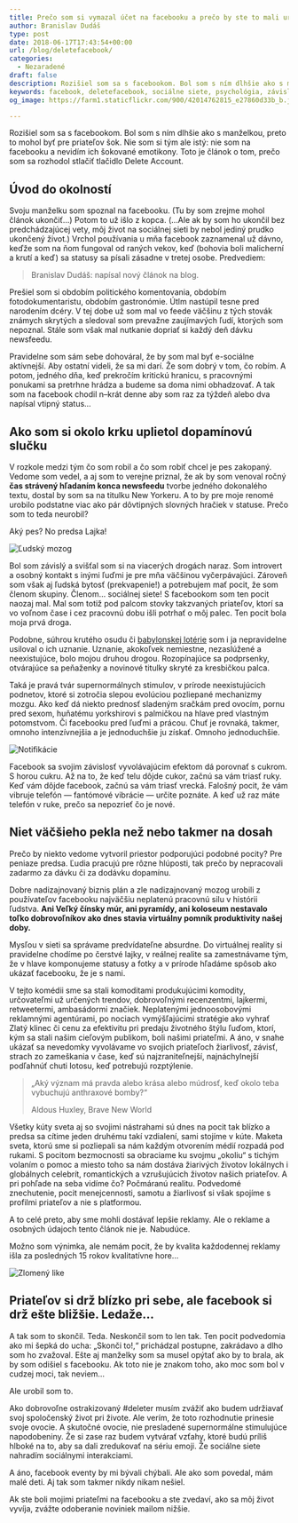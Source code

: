 ```yaml
---
title: Prečo som si vymazal účet na facebooku a prečo by ste to mali urobiť aj vy
author: Branislav Dudáš
type: post
date: 2018-06-17T17:43:54+00:00
url: /blog/deletefacebook/
categories:
  - Nezaradené
draft: false
description: Rozišiel som sa s facebookom. Bol som s ním dlhšie ako s manželkou, preto to mohol byť pre priateľov šok. Toto je článok o tom, prečo som sa rozhodol stlačiť tlačidlo Delete Account.
keywords: facebook, deletefacebook, sociálne siete, psychológia, závislosť, notifikácie, súkromie
og_image: https://farm1.staticflickr.com/900/42014762815_e27860d33b_b.jpg

--- 
```

Rozišiel som sa s facebookom. Bol som s ním dlhšie ako s manželkou, preto to mohol byť pre priateľov šok. Nie som si tým ale istý: nie som na facebooku a nevidím ich šokované emotikony. Toto je článok o tom, prečo som sa rozhodol stlačiť tlačidlo Delete Account.

## Úvod do okolností
Svoju manželku som spoznal na facebooku. (Tu by som zrejme mohol článok ukončiť…) Potom to už išlo z kopca. (…Ale ak by som ho ukončil bez predchádzajúcej vety, môj život na sociálnej sieti by nebol jediný prudko ukončený život.) Vrchol používania u mňa facebook zaznamenal už dávno, keďže som na ňom fungoval od raných vekov, keď (bohovia boli malicherní a krutí a keď) sa statusy sa písali zásadne v tretej osobe. Predvediem:

>Branislav Dudáš: napísal nový článok na blog.

Prešiel som si obdobím politického komentovania, obdobím fotodokumentaristu, obdobím gastronómie. Útlm nastúpil tesne pred narodením dcéry. V tej dobe už som mal vo feede väčšinu z tých stovák známych skrytých a sledoval som prevažne zaujímavých ľudí, ktorých som nepoznal. Stále som však mal nutkanie dopriať si každý deň dávku newsfeedu.

Pravidelne som sám sebe dohováral, že by som mal byť e-sociálne aktívnejší. Aby ostatní videli, že sa mi darí. Že som dobrý v tom, čo robím. A potom, jedného dňa, keď prekročím kritickú hranicu, s pracovnými ponukami sa pretrhne hrádza a budeme sa doma nimi obhadzovať. A tak som na facebook chodil n–krát denne aby som raz za týždeň alebo dva napísal vtipný status…

## Ako som si okolo krku uplietol dopamínovú slučku
V rozkole medzi tým čo som robil a čo som robiť chcel je pes zakopaný. Vedome som vedel, a aj som to verejne priznal, že ak by som venoval ročný **čas strávený hľadaním konca newsfeedu** tvorbe jedného dokonalého textu, dostal by som sa na titulku New Yorkeru. A to by pre moje renomé urobilo podstatne viac ako pár dôvtipných slovných hračiek v statuse. Prečo som to teda neurobil?
<aside>Aký pes? No predsa Lajka!</aside>


![Ľudský mozog](/images/deletefacebook/head_circle2.svg)

Bol som závislý a svišťal som si na viacerých drogách naraz. Som introvert a osobný kontakt s inými ľuďmi je pre mňa väčšinou vyčerpávajúci. Zároveň som však aj ľudská bytosť (prekvapenie!) a potrebujem mať pocit, že som členom skupiny. Členom… sociálnej siete! S facebookom som ten pocit naozaj mal. Mal som totiž pod palcom stovky takzvaných priateľov, ktorí sa vo voľnom čase i cez pracovnú dobu išli potrhať o môj palec. Ten pocit bola moja prvá droga.

Podobne, súhrou krutého osudu či [babylonskej lotérie](/blog/zberatel-kniznic-poviedka-borges/) som i ja nepravidelne usiloval o ich uznanie. Uznanie, akokoľvek nemiestne, nezaslúžené a neexistujúce, bolo mojou druhou drogou. Rozopínajúce sa podprsenky, otvárajúce sa peňaženky a novinové titulky skryté za kresbičkou palca.

Taká je pravá tvár supernormálnych stimulov, v prírode neexistujúcich podnetov, ktoré si zotročia slepou evolúciou pozliepané mechanizmy mozgu. Ako keď dá niekto prednosť sladeným sračkám pred ovocím, pornu pred sexom, huňatému yorkshirovi s palmičkou na hlave pred vlastným potomstvom. Či facebooku pred ľuďmi a prácou. Chuť je rovnaká, takmer, omnoho intenzívnejšia a je jednoduchšie ju získať. Omnoho jednoduchšie.


![Notifikácie](/images/deletefacebook/notifications.svg)

Facebook sa svojim závislosť vyvolávajúcim efektom dá porovnať s cukrom. S horou cukru. Až na to, že keď telu dôjde cukor, začnú sa vám triasť ruky. Keď vám dôjde facebook, začnú sa vám triasť vrecká. Falošný pocit, že vám vibruje telefón — fantómové vibrácie — určite poznáte. A keď už raz máte telefón v ruke, prečo sa nepozrieť čo je nové.


## Niet väčšieho pekla než nebo takmer na dosah
Prečo by niekto vedome vytvoril priestor podporujúci podobné pocity? Pre peniaze predsa. Ľudia pracujú pre rôzne hlúposti, tak prečo by nepracovali zadarmo za dávku či za dodávku dopamínu.

Dobre nadizajnovaný biznis plán a zle nadizajnovaný mozog urobili z používateľov facebooku najväčšiu neplatenú pracovnú silu v histórii ľudstva. **Ani Veľký čínsky múr, ani pyramídy, ani koloseum nestavalo toľko dobrovoľníkov ako dnes stavia virtuálny pomník produktivity našej doby.**

Mysľou v sieti sa správame predvídateľne absurdne. Do virtuálnej reality si pravidelne chodíme po čerstvé lajky, v reálnej realite sa zamestnávame tým, že v hlave komponujeme statusy a fotky a v prírode hľadáme spôsob ako ukázať facebooku, že je s nami.

V tejto komédii sme sa stali komoditami produkujúcimi komodity, určovateľmi už určených trendov, dobrovoľnými recenzentmi, lajkermi, retweetermi, ambasádormi značiek. Neplatenými jednoosobovými reklamnými agentúrami, po nociach vymýšľajúcimi stratégie ako vyhrať Zlatý klinec či cenu za efektivitu pri predaju životného štýlu ľuďom, ktorí, kým sa stali našim cieľovým publikom, boli našimi priateľmi. A áno, v snahe ukázať sa nevedomky vyvolávame vo svojich priateľoch žiarlivosť, závisť, strach zo zameškania v čase, keď sú najzraniteľnejší, najnáchylnejší podľahnúť chuti lotosu, keď potrebujú rozptýlenie.


>„Aký význam má pravda alebo krása alebo múdrosť, keď okolo teba vybuchujú anthraxové bomby?“
> <footer>Aldous Huxley, Brave New World</footer>

Všetky kúty sveta aj so svojimi nástrahami sú dnes na pocit tak blízko a predsa sa cítime jeden druhému takí vzdialení, sami stojíme v kúte. Maketa sveta, ktorú sme si pozliepali sa nám každým otvorením médií rozpadá pod rukami. S pocitom bezmocnosti sa obraciame ku svojmu „okoliu“ s tichým volaním o pomoc a miesto toho sa nám dostáva žiarivých životov lokálnych i globálnych celebrít, romantických a vzrušujúcich  životov našich priateľov. A pri pohľade na seba vidíme čo? Počmáranú realitu. Podvedomé znechutenie, pocit menejcennosti, samotu a žiarlivosť si však spojíme s profilmi priateľov a nie s platformou.

A to celé preto, aby sme mohli dostávať lepšie reklamy. Ale o reklame a osobných údajoch tento článok nie je. Nabudúce.
<aside>Možno som výnimka, ale nemám pocit, že by kvalita každodennej reklamy išla za posledných 15 rokov kvalitatívne hore…</aside>

![Zlomený like](/images/deletefacebook/like.svg)

## Priateľov si drž blízko pri sebe, ale facebook si drž ešte bližšie. Ledaže…

A tak som to skončil. Teda. Neskončil som to len tak. Ten pocit podvedomia ako mi šepká do ucha: „Skonči to!,“ prichádzal postupne, zakrádavo a dlho som ho zvažoval. Ešte aj manželky som sa musel opýtať ako by to brala, ak by som odišiel s facebooku. Ak toto nie je znakom toho, ako moc som bol v cudzej moci, tak neviem…

Ale urobil som to.

Ako dobrovoľne ostrakizovaný #deleter musím zvážiť ako budem udržiavať svoj spoločenský život pri živote. Ale verím, že toto rozhodnutie prinesie svoje ovocie. A skutočné ovocie, nie presladené supernormálne stimulujúce napodobeniny. Že si zase raz budem vytvárať vzťahy, ktoré budú príliš hlboké na to, aby sa dali zredukovať na sériu emoji. Že sociálne siete nahradím sociálnymi interakciami.

A áno, facebook eventy by mi bývali chýbali. Ale ako som povedal, mám malé deti. Aj tak som takmer nikdy nikam nešiel.

Ak ste boli mojimi priateľmi na facebooku a ste zvedaví, ako sa môj život vyvíja, zvážte odoberanie noviniek mailom nižšie.